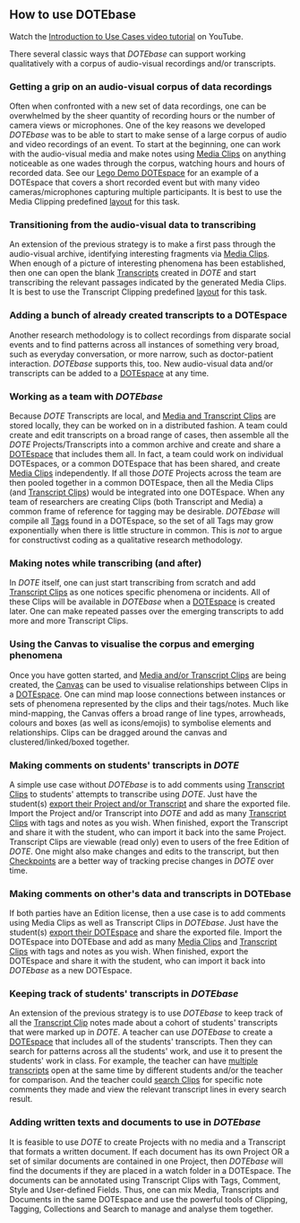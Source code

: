 ## How to use DOTEbase

Watch the [Introduction to Use Cases video tutorial]() on YouTube.

There several classic ways that _DOTEbase_ can support working qualitatively with a corpus of audio-visual recordings and/or transcripts.

### Getting a grip on an audio-visual corpus of data recordings

Often when confronted with a new set of data recordings, one can be overwhelmed by the sheer quantity of recording hours or the number of camera views or microphones.
One of the key reasons we developed _DOTEbase_ was to be able to start to make sense of a large corpus of audio and video recordings of an event.
To start at the beginning, one can work with the audio-visual media and make notes using [Media Clips](media-clip.md) on anything noticeable as one wades through the corpus, watching hours and hours of recorded data.
See our [Lego Demo DOTEspace](demo.md) for an example of a DOTEspace that covers a short recorded event but with many video cameras/microphones capturing multiple participants.
It is best to use the Media Clipping predefined [layout](layout.md) for this task.

### Transitioning from the audio-visual data to transcribing

An extension of the previous strategy is to make a first pass through the audio-visual archive, identifying interesting fragments via [Media Clips](media-clip.md).
When enough of a picture of interesting phenomena has been established, then one can open the blank [Transcripts](transcript.md) created in _DOTE_ and start transcribing the relevant passages indicated by the generated Media Clips.
It is best to use the Transcript Clipping predefined [layout](layout.md) for this task.

### Adding a bunch of already created transcripts to a DOTEspace

Another research methodology is to collect recordings from disparate social events and to find patterns across all instances of something very broad, such as everyday conversation, or more narrow, such as doctor-patient interaction.
_DOTEbase_ supports this, too.
New audio-visual data and/or transcripts can be added to a [DOTEspace](dotespace.md) at any time.

### Working as a team with _DOTEbase_

Because _DOTE_ Transcripts are local, and [Media and Transcript Clips](clips.md) are stored locally, they can be worked on in a distributed fashion.
A team could create and edit transcripts on a broad range of cases, then assemble all the _DOTE_ Projects/Transcripts into a common archive and create and share a [DOTEspace](dotespace.md) that includes them all.
In fact, a team could work on individual DOTEspaces, or a common DOTEspace that has been shared, and create [Media Clips](media-clip.md) independently.
If all those _DOTE_ Projects across the team are then pooled together in a common DOTEspace, then all the Media Clips (and [Transcript Clips](transcript-clip.md)) would be integrated into one DOTEspace.
When any team of researchers are creating Clips (both Transcript and Media) a common frame of reference for tagging may be desirable.
_DOTEbase_ will compile all [Tags](tags.md) found in a DOTEspace, so the set of all Tags may grow exponentially when there is little structure in common.
This is _not_ to argue for constructivst coding as a qualitative research methodology.

### Making notes while transcribing (and after)

In _DOTE_ itself, one can just start transcribing from scratch and add [Transcript Clips](transcript-clip.md) as one notices specific phenomena or incidents.
All of these Clips will be available in _DOTEbase_ when a [DOTEspace](dotespace.md) is created later.
One can make repeated passes over the emerging transcripts to add more and more Transcript Clips.

### Using the Canvas to visualise the corpus and emerging phenomena

Once you have gotten started, and [Media and/or Transcript Clips](clips.md) are being created, the [Canvas](canvas.md) can be used to visualise relationships between Clips in a [DOTEspace](dotespace.md).
One can mind map loose connections between instances or sets of phenomena represented by the clips and their tags/notes.
Much like mind-mapping, the Canvas offers a broad range of line types, arrowheads, colours and boxes (as well as icons/emojis) to symbolise elements and relationships.
Clips can be dragged around the canvas and clustered/linked/boxed together.

### Making comments on students' transcripts in _DOTE_

A simple use case without _DOTEbase_ is to add comments using [Transcript Clips](transcript-clip.md) to students' attempts to transcribe using _DOTE_.
Just have the student(s) [export their Project and/or Transcript](https://bigsoftvideo.github.io/DOTE/import.html) and share the exported file.
Import the Project and/or Transcript into _DOTE_ and add as many [Transcript Clips](transcript-clip.md) with tags and notes as you wish.
When finished, export the Transcript and share it with the student, who can import it back into the same Project.
Transcript Clips are viewable (read only) even to users of the free Edition of _DOTE_.
One might also make changes and edits to the transcript, but then [Checkpoints](https://bigsoftvideo.github.io/DOTE/versioncontrol.html) are a better way of tracking precise changes in _DOTE_ over time.

### Making comments on other's data and transcripts in DOTEbase

If both parties have an Edition license, then a use case is to add comments using Media Clips as well as Transcript Clips in _DOTEbase_.
Just have the student(s) [export their DOTEspace](https://bigsoftvideo.github.io/DOTEbase/export.html) and share the exported file.
Import the DOTEspace into DOTEbase and add as many [Media Clips](ttps://bigsoftvideo.github.io/DOTEbase/media-clip.html) and [Transcript Clips](https://bigsoftvideo.github.io/DOTEbase/transcript-clip.html) with tags and notes as you wish.
When finished, export the DOTEspace and share it with the student, who can import it back into _DOTEbase_ as a new DOTEspace.

### Keeping track of students' transcripts in _DOTEbase_

An extension of the previous strategy is to use _DOTEbase_ to keep track of all the [Transcript Clip](transcript-clip.md) notes made about a cohort of students' transcripts that were marked up in _DOTE_.
A teacher can use _DOTEbase_ to create a [DOTEspace](dotespace.md) that includes all of the students' transcripts.
Then they can search for patterns across all the students' work, and use it to present the students' work in class.
For example, the teacher can have [multiple transcripts](transcript.md) open at the same time by different students and/or the teacher for comparison.
And the teacher could [search Clips](search.md) for specific note comments they made and view the relevant transcript lines in every search result.

### Adding written texts and documents to use in _DOTEbase_

It is feasible to use _DOTE_ to create Projects with no media and a Transcript that formats a written document.
If each document has its own Project OR a set of similar documents are contained in one Project, then _DOTEbase_ will find the documents if they are placed in a watch folder in a DOTEspace.
The documents can be annotated using Transcript Clips with Tags, Comment, Style and User-defined Fields.
Thus, one can mix Media, Transcripts and Documents in the same DOTEspace and use the powerful tools of Clipping, Tagging, Collections and Search to manage and analyse them together.